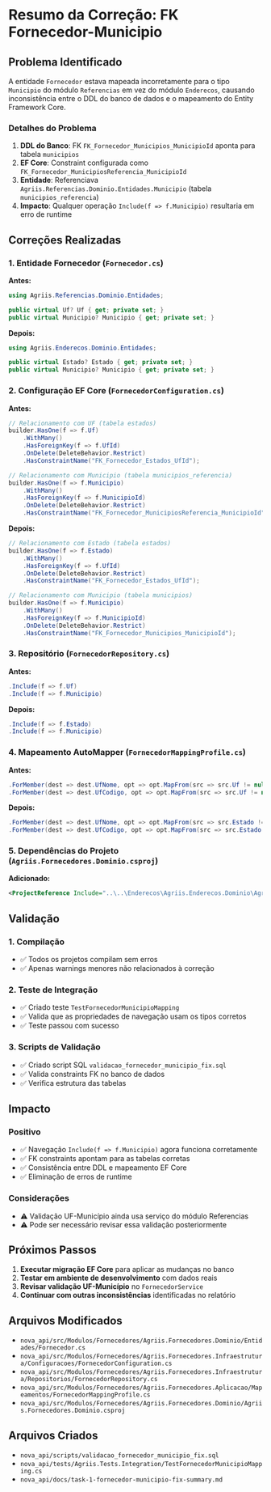 # Resumo da Correção: FK Fornecedor-Municipio

## Problema Identificado

A entidade `Fornecedor` estava mapeada incorretamente para o tipo `Municipio` do módulo `Referencias` em vez do módulo `Enderecos`, causando inconsistência entre o DDL do banco de dados e o mapeamento do Entity Framework Core.

### Detalhes do Problema

1. **DDL do Banco**: FK `FK_Fornecedor_Municipios_MunicipioId` aponta para tabela `municipios`
2. **EF Core**: Constraint configurada como `FK_Fornecedor_MunicipiosReferencia_MunicipioId` 
3. **Entidade**: Referenciava `Agriis.Referencias.Dominio.Entidades.Municipio` (tabela `municipios_referencia`)
4. **Impacto**: Qualquer operação `Include(f => f.Municipio)` resultaria em erro de runtime

## Correções Realizadas

### 1. Entidade Fornecedor (`Fornecedor.cs`)

**Antes:**
```csharp
using Agriis.Referencias.Dominio.Entidades;

public virtual Uf? Uf { get; private set; }
public virtual Municipio? Municipio { get; private set; }
```

**Depois:**
```csharp
using Agriis.Enderecos.Dominio.Entidades;

public virtual Estado? Estado { get; private set; }
public virtual Municipio? Municipio { get; private set; }
```

### 2. Configuração EF Core (`FornecedorConfiguration.cs`)

**Antes:**
```csharp
// Relacionamento com UF (tabela estados)
builder.HasOne(f => f.Uf)
    .WithMany()
    .HasForeignKey(f => f.UfId)
    .OnDelete(DeleteBehavior.Restrict)
    .HasConstraintName("FK_Fornecedor_Estados_UfId");

// Relacionamento com Municipio (tabela municipios_referencia)
builder.HasOne(f => f.Municipio)
    .WithMany()
    .HasForeignKey(f => f.MunicipioId)
    .OnDelete(DeleteBehavior.Restrict)
    .HasConstraintName("FK_Fornecedor_MunicipiosReferencia_MunicipioId");
```

**Depois:**
```csharp
// Relacionamento com Estado (tabela estados)
builder.HasOne(f => f.Estado)
    .WithMany()
    .HasForeignKey(f => f.UfId)
    .OnDelete(DeleteBehavior.Restrict)
    .HasConstraintName("FK_Fornecedor_Estados_UfId");

// Relacionamento com Municipio (tabela municipios)
builder.HasOne(f => f.Municipio)
    .WithMany()
    .HasForeignKey(f => f.MunicipioId)
    .OnDelete(DeleteBehavior.Restrict)
    .HasConstraintName("FK_Fornecedor_Municipios_MunicipioId");
```

### 3. Repositório (`FornecedorRepository.cs`)

**Antes:**
```csharp
.Include(f => f.Uf)
.Include(f => f.Municipio)
```

**Depois:**
```csharp
.Include(f => f.Estado)
.Include(f => f.Municipio)
```

### 4. Mapeamento AutoMapper (`FornecedorMappingProfile.cs`)

**Antes:**
```csharp
.ForMember(dest => dest.UfNome, opt => opt.MapFrom(src => src.Uf != null ? src.Uf.Nome : null))
.ForMember(dest => dest.UfCodigo, opt => opt.MapFrom(src => src.Uf != null ? src.Uf.Codigo : null))
```

**Depois:**
```csharp
.ForMember(dest => dest.UfNome, opt => opt.MapFrom(src => src.Estado != null ? src.Estado.Nome : null))
.ForMember(dest => dest.UfCodigo, opt => opt.MapFrom(src => src.Estado != null ? src.Estado.Uf : null))
```

### 5. Dependências do Projeto (`Agriis.Fornecedores.Dominio.csproj`)

**Adicionado:**
```xml
<ProjectReference Include="..\..\Enderecos\Agriis.Enderecos.Dominio\Agriis.Enderecos.Dominio.csproj" />
```

## Validação

### 1. Compilação
- ✅ Todos os projetos compilam sem erros
- ✅ Apenas warnings menores não relacionados à correção

### 2. Teste de Integração
- ✅ Criado teste `TestFornecedorMunicipioMapping`
- ✅ Valida que as propriedades de navegação usam os tipos corretos
- ✅ Teste passou com sucesso

### 3. Scripts de Validação
- ✅ Criado script SQL `validacao_fornecedor_municipio_fix.sql`
- ✅ Valida constraints FK no banco de dados
- ✅ Verifica estrutura das tabelas

## Impacto

### Positivo
- ✅ Navegação `Include(f => f.Municipio)` agora funciona corretamente
- ✅ FK constraints apontam para as tabelas corretas
- ✅ Consistência entre DDL e mapeamento EF Core
- ✅ Eliminação de erros de runtime

### Considerações
- ⚠️ Validação UF-Município ainda usa serviço do módulo Referencias
- ⚠️ Pode ser necessário revisar essa validação posteriormente

## Próximos Passos

1. **Executar migração EF Core** para aplicar as mudanças no banco
2. **Testar em ambiente de desenvolvimento** com dados reais
3. **Revisar validação UF-Município** no `FornecedorService`
4. **Continuar com outras inconsistências** identificadas no relatório

## Arquivos Modificados

- `nova_api/src/Modulos/Fornecedores/Agriis.Fornecedores.Dominio/Entidades/Fornecedor.cs`
- `nova_api/src/Modulos/Fornecedores/Agriis.Fornecedores.Infraestrutura/Configuracoes/FornecedorConfiguration.cs`
- `nova_api/src/Modulos/Fornecedores/Agriis.Fornecedores.Infraestrutura/Repositorios/FornecedorRepository.cs`
- `nova_api/src/Modulos/Fornecedores/Agriis.Fornecedores.Aplicacao/Mapeamentos/FornecedorMappingProfile.cs`
- `nova_api/src/Modulos/Fornecedores/Agriis.Fornecedores.Dominio/Agriis.Fornecedores.Dominio.csproj`

## Arquivos Criados

- `nova_api/scripts/validacao_fornecedor_municipio_fix.sql`
- `nova_api/tests/Agriis.Tests.Integration/TestFornecedorMunicipioMapping.cs`
- `nova_api/docs/task-1-fornecedor-municipio-fix-summary.md`